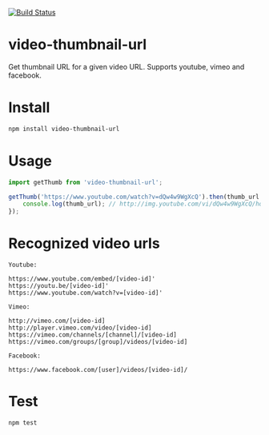 [![Build Status](https://travis-ci.org/Producters/video-thumbnail-url.svg?branch=master)](https://travis-ci.org/Producters/video-thumbnail-url)

video-thumbnail-url
===========================

Get thumbnail URL for a given video URL. Supports youtube, vimeo and facebook.


# Install

```sh
npm install video-thumbnail-url
```

# Usage

```javascript
import getThumb from 'video-thumbnail-url';

getThumb('https://www.youtube.com/watch?v=dQw4w9WgXcQ').then(thumb_url => { // thumb_url is  url or null
    console.log(thumb_url); // http://img.youtube.com/vi/dQw4w9WgXcQ/hqdefault.jpg
});

```

# Recognized video urls

```
Youtube:

https://www.youtube.com/embed/[video-id]'
https://youtu.be/[video-id]'
https://www.youtube.com/watch?v=[video-id]'

Vimeo:

http://vimeo.com/[video-id]
http://player.vimeo.com/video/[video-id]
https://vimeo.com/channels/[channel]/[video-id]
https://vimeo.com/groups/[group]/videos/[video-id]

Facebook:

https://www.facebook.com/[user]/videos/[video-id]/

```

# Test

```sh
npm test
```